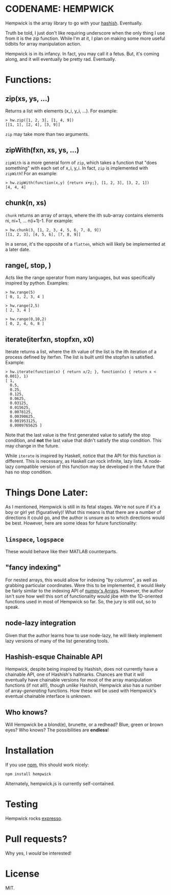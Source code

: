 # CODENAME: HEMPWICK

Hempwick is the array library to go with your [hashish](https://github.com/substack/node-hashish). Eventually.

Truth be told, I just don't like requiring underscore when the only thing I use from it is the zip function. While I'm at it, I plan on making some more useful tidbits for array manipulation action.

Hempwick is in its infancy. In fact, you may call it a fetus. But, it's coming
along, and it will eventually be pretty rad. Eventually.

# Functions:

## zip(xs, ys, ...)

Returns a list with elements (x_i, y_i, ...). For example:

    > hw.zip([1, 2, 3], [1, 4, 9])
    [[1, 1], [2, 4], [3, 9]]

`zip` may take more than two arguments.

## zipWith(fxn, xs, ys, ...)

`zipWith` is a more general form of `zip`, which takes a function that "does
something" with each set of x_i, y_i. In fact, `zip` is implemented with
`zipWith`! For an example:

    > hw.zipWith(function(x,y) {return x+y;}, [1, 2, 3], [3, 2, 1])
    [4, 4, 4]

## chunk(n, xs)

`chunk` returns an array of arrays, where the ith sub-array contains elements
ni, ni+1, ... n(i+1)-1. For example:

    > hw.chunk(3, [1, 2, 3, 4, 5, 6, 7, 8, 9])
    [[1, 2, 3], [4, 5, 6], [7, 8, 9]]

In a sense, it's the opposite of a `flatten`, which will likely be implemented
at a later date.

## range(<start>, stop, <every>)

Acts like the range operator from many languages, but was specifically inspired
by python. Examples:

    > hw.range(5)
    [ 0, 1, 2, 3, 4 ]

    > hw.range(2,5)
    [ 2, 3, 4 ]

    > hw.range(0,10,2)
    [ 0, 2, 4, 6, 8 ]

## iterate(iterfxn, stopfxn, x0)

Iterate returns a list, where the ith value of the list is the ith iteration
of a process defined by iterfxn. The list is built until the stopfxn is
satisfied. Example:

    > hw.iterate(function(x) { return x/2; }, function(x) { return x < 0.001}, 1)
    [ 1,
      0.5,
      0.25,
      0.125,
      0.0625,
      0.03125,
      0.015625,
      0.0078125,
      0.00390625,
      0.001953125,
      0.0009765625 ]

Note that the last value is the first generated value to satisfy the stop
condition, and **not** the last value that didn't satisfy the stop condition. This
may change in the future.

While `iterate` is inspired by Haskell, notice that the API for this function
*is* different. This is necessary, as Haskell can rock infinite, lazy lists. A
node-lazy compatible version of this function may be developed in the future
that has no stop condition.


# Things Done Later:

As I mentioned, Hempwick is still in its fetal stages. We're not sure if it's a
boy or girl yet (figuratively)! What this means is that there are a number of
directions it could go, and the author is unsure as to which directions would be
best. However, here are some ideas for future functionality:

## `linspace`, `logspace`

These would behave like their MATLAB counterparts.


## "fancy indexing"

For nested arrays, this would allow for indexing "by columns", as well as
grabbing particular coordinates. Were this to be implemented, it would likely
be fairly similar to the indexing API of
[numpy's Arrays](http://docs.scipy.org/doc/numpy-1.5.x/reference/arrays.indexing.html).
However, the author isn't sure how well this sort of functionality would jibe
with the 1D-oriented functions used in most of Hempwick so far. So, the jury is
still out, so to speak.

## node-lazy integration

Given that the author learns how to use node-lazy, he will likely implement lazy
versions of many of the list generating tools.

## Hashish-esque Chainable API

Hempwick, despite being inspired by Hashish, does not currently have a chainable
API, one of Hashish's hallmarks. Chances are that it will eventually have
chainable versions for most of the array manipulation functions (if not all!),
though *unlike* Hashish, Hempwick also has a number of array-*generating*
functions. How these will be used with Hempwick's eventual chainable interface
is unknown.

## Who knows?

Will Hempwick be a blond(e), brunette, or a redhead? Blue, green or brown eyes?
Who knows? The possibilities are **endless**!

# Installation

If you use [npm](http://github.com/isaacs/npm), this should work nicely:

    npm install hempwick

Alternately, hempwick.js is currently self-contained.

# Testing

Hempwick rocks [expresso](http://github.com/visionmedia/expresso).

# Pull requests?

Why yes, I *would* be interested!

# License

MIT.
